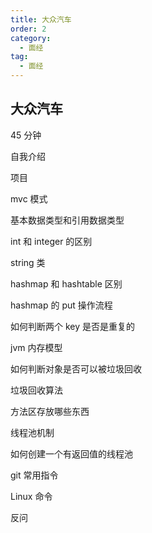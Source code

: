 ```yaml
---
title: 大众汽车
order: 2
category:
  - 面经
tag:
  - 面经
---
```


## 大众汽车

45 分钟

自我介绍

项目

mvc 模式

基本数据类型和引用数据类型

int 和 integer 的区别

string 类

hashmap 和 hashtable 区别

hashmap 的 put 操作流程

如何判断两个 key 是否是重复的

jvm 内存模型

如何判断对象是否可以被垃圾回收

垃圾回收算法

方法区存放哪些东西

线程池机制

如何创建一个有返回值的线程池

git 常用指令

Linux 命令

反问